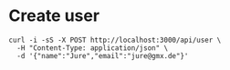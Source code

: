 # Create user
```curl
curl -i -sS -X POST http://localhost:3000/api/user \
  -H "Content-Type: application/json" \
  -d '{"name":"Jure","email":"jure@gmx.de"}'
```


